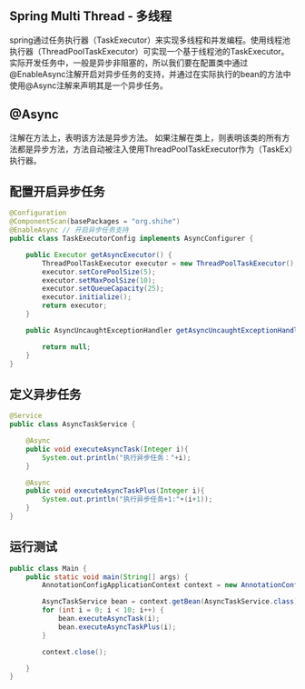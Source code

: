 ## Spring Multi Thread - 多线程

spring通过任务执行器（TaskExecutor）来实现多线程和并发编程。使用线程池执行器（ThreadPoolTaskExecutor）可实现一个基于线程池的TaskExecutor。实际开发任务中，一般是异步非阻塞的，所以我们要在配置类中通过@EnableAsync注解开启对异步任务的支持，并通过在实际执行的bean的方法中使用@Async注解来声明其是一个异步任务。

## @Async
注解在方法上，表明该方法是异步方法。
如果注解在类上，则表明该类的所有方法都是异步方法，方法自动被注入使用ThreadPoolTaskExecutor作为（TaskEx）执行器。


## 配置开启异步任务
```java
@Configuration
@ComponentScan(basePackages = "org.shihe")
@EnableAsync // 开启异步任务支持
public class TaskExecutorConfig implements AsyncConfigurer {

    public Executor getAsyncExecutor() {
        ThreadPoolTaskExecutor executor = new ThreadPoolTaskExecutor();
        executor.setCorePoolSize(5);
        executor.setMaxPoolSize(10);
        executor.setQueueCapacity(25);
        executor.initialize();
        return executor;
    }

    public AsyncUncaughtExceptionHandler getAsyncUncaughtExceptionHandler() {

        return null;
    }
}

```

## 定义异步任务

```java
@Service
public class AsyncTaskService {

    @Async
    public void executeAsyncTask(Integer i){
        System.out.println("执行异步任务："+i);
    }

    @Async
    public void executeAsyncTaskPlus(Integer i){
        System.out.println("执行异步任务+1:"+(i+1));
    }
}
```

## 运行测试

```java
public class Main {
    public static void main(String[] args) {
        AnnotationConfigApplicationContext context = new AnnotationConfigApplicationContext(TaskExecutorConfig.class);

        AsyncTaskService bean = context.getBean(AsyncTaskService.class);
        for (int i = 0; i < 10; i++) {
            bean.executeAsyncTask(i);
            bean.executeAsyncTaskPlus(i);
        }

        context.close();

    }
}
```